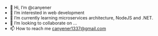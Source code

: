 - 👋 Hi, I’m @canyener
- 👀 I’m interested in web development
- 🌱 I’m currently learning microservices architecture, NodeJS and .NET.
- 💞️ I’m looking to collaborate on ...
- 📫 How to reach me canyener1337@gmail.com

<!---
canyener/canyener is a ✨ special ✨ repository because its `README.md` (this file) appears on your GitHub profile.
You can click the Preview link to take a look at your changes.
--->
